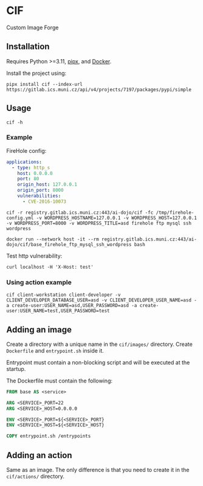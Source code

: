 # CIF

Custom Image Forge

## Installation
Requires Python >=3.11, [pipx](https://pipx.pypa.io/latest/installation/), and [Docker](https://docs.docker.com/engine/install/).

Install the project using:
```shell
pipx install cif --index-url https://gitlab.ics.muni.cz/api/v4/projects/7197/packages/pypi/simple
```

## Usage
```shell
cif -h
```

### Example
FireHole config:
```yaml
applications:
  - type: http_s
    host: 0.0.0.0
    port: 80
    origin_host: 127.0.0.1
    origin_port: 8000
    vulnerabilities:
      - CVE-2016-10073

```

```shell
cif -r registry.gitlab.ics.muni.cz:443/ai-dojo/cif -fc /tmp/firehole-config.yml -v WORDPRESS_HOSTNAME=127.0.0.1 -v WORDPRESS_HOST=127.0.0.1 -v WORDPRESS_PORT=8000 -v WORDPRESS_TITLE=asd firehole ftp mysql ssh wordpress
```

```shell
docker run --network host -it --rm registry.gitlab.ics.muni.cz:443/ai-dojo/cif/base_firehole_ftp_mysql_ssh_wordpress bash
```

Test http vulnerability:
```shell
curl localhost -H 'X-Host: test'
```

### Using action example
```shell
cif client-workstation client-developer -v CLIENT_DEVELOPER_DATABASE_USER=asd -v CLIENT_DEVELOPER_USER_NAME=asd -a create-user:USER_NAME=asd,USER_PASSWORD=asd -a create-user:USER_NAME=test,USER_PASSWORD=test
```

## Adding an image
Create a directory with a unique name in the `cif/images/` directory. Create `Dockerfile` and `entrypoint.sh` inside it.

Entrypoint must contain a non-blocking script and will be executed at the startup.

The Dockerfile must contain the following:
```dockerfile
FROM base AS <service>

ARG <SERVICE>_PORT=22
ARG <SERVICE>_HOST=0.0.0.0

ENV <SERVICE>_PORT=${<SERVICE>_PORT}
ENV <SERVICE>_HOST=${<SERVICE>_HOST}

COPY entrypoint.sh /entrypoints

```

## Adding an action
Same as an image. The only difference is that you need to create it in the `cif/actions/` directory.
